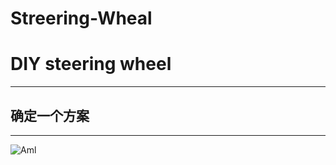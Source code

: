 # Streering-Wheal

# DIY steering wheel  
***
## 确定一个方案
***
![Aml](https://github.com/MERLINamrys/Streering-Wheel/blob/main/img/aml.jfif)
